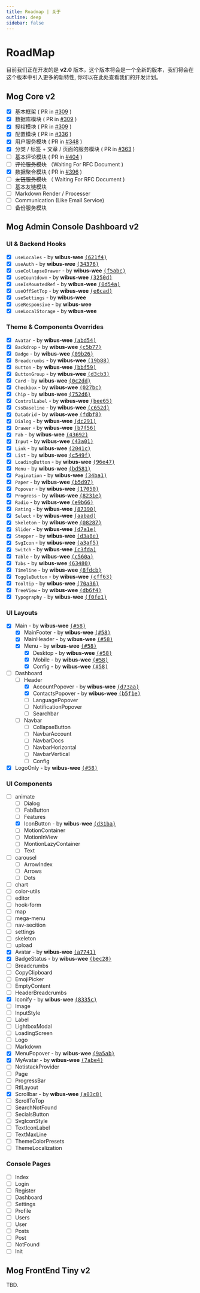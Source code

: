```yaml
---
title: Roadmap | 关于
outline: deep
sidebar: false
---
```


# RoadMap

目前我们正在开发的是 **v2.0** 版本，这个版本将会是一个全新的版本，我们将会在这个版本中引入更多的新特性, 你可以在此处查看我们的开发计划。

## Mog Core v2

- [X] 基本框架 ( PR in [#309](https://github.com/mogland/core/pull/309) )
- [X] 数据库模块 ( PR in [#309](https://github.com/mogland/core/pull/309) ) 
- [X] 授权模块 ( PR in [#309](https://github.com/mogland/core/pull/309) ) 
- [X] 配置模块 ( PR in [#336](https://github.com/mogland/core/pull/336) ) 
- [X] 用户服务模块 ( PR in [#348](https://github.com/mogland/core/pull/348) )  
- [x] 分类 / 标签 + 文章 / 页面的服务模块 ( PR in [#363](https://github.com/mogland/core/pull/363) )    
- [ ] 基本评论模块 ( PR in [#404](https://github.com/mogland/core/pull/404) ) 
- [ ] ~~评论服务模块~~  （Waiting For RFC Document )
- [x] 数据聚合模块 ( PR in [#396](https://github.com/mogland/core/pull/396) ) 
- [ ] ~~友链服务模块~~ （ Waiting For RFC Document )
- [ ] 基本友链模块 
- [ ] Markdown Render / Processer  
- [ ] Communication (Like Email Service)  
- [ ] 备份服务模块  

## Mog Admin Console Dashboard v2

### UI & Backend Hooks

- [X] `useLocales` - by **wibus-wee** [<samp>(621f4)</samp>](https://github.com/mogland/console/commit/621f4f9)
- [X] `useAuth` - by **wibus-wee** [<samp>(34376)</samp>](https://github.com/mogland/console/commit/3437676)
- [X] `useCollapseDrawer` - by **wibus-wee** [<samp>(f5abc)</samp>](https://github.com/mogland/console/commit/f5abccd)
- [X] `useCountdown` - by **wibus-wee** [<samp>(3250d)</samp>](https://github.com/mogland/console/commit/3250da5)
- [X] `useIsMountedRef` - by **wibus-wee** [<samp>(0d54a)</samp>](https://github.com/mogland/console/commit/0d54ab5)
- [X] `useOffSetTop` - by **wibus-wee** [<samp>(e6cad)</samp>](https://github.com/mogland/console/commit/e6cadde)
- [X] `useSettings` - by **wibus-wee**
- [X] `useResponsive` - by **wibus-wee**
- [X] `useLocalStorage` - by **wibus-wee**

### Theme & Components Overrides
- [X] `Avatar` - by **wibus-wee** [<samp>(abd54)</samp>](https://github.com/mogland/console/commit/abd547b)
- [X] `Backdrop` - by **wibus-wee** [<samp>(c5b77)</samp>](https://github.com/mogland/console/commit/c5b77dd)
- [X] `Badge` - by **wibus-wee** [<samp>(09b26)</samp>](https://github.com/mogland/console/commit/09b26eb)
- [X] `Breadcrumbs` - by **wibus-wee** [<samp>(19b88)</samp>](https://github.com/mogland/console/commit/19b881d)
- [X] `Button` - by **wibus-wee** [<samp>(bbf59)</samp>](https://github.com/mogland/console/commit/bbf5910)
- [X] `ButtonGroup` - by **wibus-wee** [<samp>(d3cb3)</samp>](https://github.com/mogland/console/commit/d3cb3b0)
- [X] `Card` - by **wibus-wee** [<samp>(0c2dd)</samp>](https://github.com/mogland/console/commit/0c2dd7f)
- [X] `Checkbox` - by **wibus-wee** [<samp>(027bc)</samp>](https://github.com/mogland/console/commit/027bc89)
- [X] `Chip` - by **wibus-wee** [<samp>(752d6)</samp>](https://github.com/mogland/console/commit/752d6b2)
- [X] `ControlLabel` - by **wibus-wee** [<samp>(bee65)</samp>](https://github.com/mogland/console/commit/bee65ed)
- [X] `CssBaseline` - by **wibus-wee** [<samp>(c652d)</samp>](https://github.com/mogland/console/commit/c652d69)
- [X] `DataGrid` - by **wibus-wee** [<samp>(fdbf8)</samp>](https://github.com/mogland/console/commit/fdbf890)
- [X] `Dialog` - by **wibus-wee** [<samp>(dc291)</samp>](https://github.com/mogland/console/commit/dc2911c)
- [X] `Drawer` - by **wibus-wee** [<samp>(b7f56)</samp>](https://github.com/mogland/console/commit/b7f5663)
- [X] `Fab` - by **wibus-wee** [<samp>(43692)</samp>](https://github.com/mogland/console/commit/43692a7)
- [X] `Input` - by **wibus-wee** [<samp>(43a01)</samp>](https://github.com/mogland/console/commit/43a0198)
- [X] `Link` - by **wibus-wee** [<samp>(2041c)</samp>](https://github.com/mogland/console/commit/2041cb5)
- [X] `List` - by **wibus-wee** [<samp>(c549f)</samp>](https://github.com/mogland/console/commit/c549fe6)
- [X] `LoadingButton` - by **wibus-wee** [<samp>(96e47)</samp>](https://github.com/mogland/console/commit/96e473c)
- [X] `Menu` - by **wibus-wee** [<samp>(bd581)</samp>](https://github.com/mogland/console/commit/bd5810a)
- [X] `Pagination` - by **wibus-wee** [<samp>(34ba1)</samp>](https://github.com/mogland/console/commit/34ba1af)
- [X] `Paper` - by **wibus-wee** [<samp>(b5d97)</samp>](https://github.com/mogland/console/commit/b5d9714)
- [X] `Popover` - by **wibus-wee** [<samp>(17050)</samp>](https://github.com/mogland/console/commit/170504e)
- [X] `Progress` - by **wibus-wee** [<samp>(8231e)</samp>](https://github.com/mogland/console/commit/8231e03)
- [X] `Radio` - by **wibus-wee** [<samp>(e9b66)</samp>](https://github.com/mogland/console/commit/e9b6699)
- [X] `Rating` - by **wibus-wee** [<samp>(87390)</samp>](https://github.com/mogland/console/commit/87390bc)
- [X] `Select` - by **wibus-wee** [<samp>(aabad)</samp>](https://github.com/mogland/console/commit/aabadcb)
- [X] `Skeleton` - by **wibus-wee** [<samp>(08287)</samp>](https://github.com/mogland/console/commit/082871b)
- [X] `Slider` - by **wibus-wee** [<samp>(d7a1e)</samp>](https://github.com/mogland/console/commit/d7a1e75)
- [X] `Stepper` - by **wibus-wee** [<samp>(d3a8e)</samp>](https://github.com/mogland/console/commit/d3a8e69)
- [X] `SvgIcon` - by **wibus-wee** [<samp>(a3af5)</samp>](https://github.com/mogland/console/commit/a3af520)
- [X] `Switch` - by **wibus-wee** [<samp>(c3fda)</samp>](https://github.com/mogland/console/commit/c3fdada)
- [X] `Table` - by **wibus-wee** [<samp>(c560a)</samp>](https://github.com/mogland/console/commit/c560acc)
- [X] `Tabs` - by **wibus-wee** [<samp>(63480)</samp>](https://github.com/mogland/console/commit/6348064)
- [X] `Timeline` - by **wibus-wee** [<samp>(8fdcb)</samp>](https://github.com/mogland/console/commit/8fdcba3)
- [X] `ToggleButton` - by **wibus-wee** [<samp>(cff63)</samp>](https://github.com/mogland/console/commit/cff635f)
- [X] `Tooltip` - by **wibus-wee** [<samp>(70a36)</samp>](https://github.com/mogland/console/commit/70a36d3)
- [X] `TreeView` - by **wibus-wee** [<samp>(db6f4)</samp>](https://github.com/mogland/console/commit/db6f4e2)
- [X] `Typography` - by **wibus-wee** [<samp>(f0fe1)</samp>](https://github.com/mogland/console/commit/f0fe1c7)

### UI Layouts

- [x] Main - by **wibus-wee** [<samp>(#58)</samp>](https://github.com/mogland/console/pull/58)
  - [x] MainFooter - by **wibus-wee** [<samp>(#58)</samp>](https://github.com/mogland/console/pull/58)
  - [x] MainHeader - by **wibus-wee** [<samp>(#58)</samp>](https://github.com/mogland/console/pull/58)
  - [x] Menu - by **wibus-wee** [<samp>(#58)</samp>](https://github.com/mogland/console/pull/58)
    - [x] Desktop - by **wibus-wee** [<samp>(#58)</samp>](https://github.com/mogland/console/pull/58)
    - [x] Mobile - by **wibus-wee** [<samp>(#58)</samp>](https://github.com/mogland/console/pull/58)
    - [x] Config - by **wibus-wee** [<samp>(#58)</samp>](https://github.com/mogland/console/pull/58)
- [ ] Dashboard
  - [ ] Header
    - [X] AccountPopover - by **wibus-wee** [<samp>(d73aa)</samp>](https://github.com/mogland/console/commit/d73aad3)
    - [x] ContactsPopover - by **wibus-wee** [<samp>(b5f1e)</samp>](https://github.com/mogland/console/commit/b5f1e28)
    - [ ] LanguagePopover
    - [ ] NotificationPopover
    - [ ] Searchbar
  - [ ] Navbar
    - [ ] CollapseButton
    - [ ] NavbarAccount
    - [ ] NavbarDocs
    - [ ] NavbarHorizontal
    - [ ] NavbarVertical
    - [ ] Config
- [x] LogoOnly - by **wibus-wee** [<samp>(#58)</samp>](https://github.com/mogland/console/pull/58)

### UI Components

- [ ] animate
  - [ ] Dialog
  - [ ] FabButton
  - [ ] Features
  - [x] IconButton - by **wibus-wee** [<samp>(d31ba)</samp>](https://github.com/mogland/console/commit/d31baf8)
  - [ ] MotionContainer
  - [ ] MotionInView
  - [ ] MontionLazyContainer
  - [ ] Text
- [ ] carousel
  - [ ] ArrowIndex
  - [ ] Arrows
  - [ ] Dots
- [ ] chart
- [ ] color-utils
- [ ] editor
- [ ] hook-form
- [ ] map
- [ ] mega-menu
- [ ] nav-secition
- [ ] settings
- [ ] skeleton
- [ ] upload
- [X] Avatar - by **wibus-wee** [<samp>(a7741)</samp>](https://github.com/mogland/console/commit/a774100)
- [x] BadgeStatus - by **wibus-wee** [<samp>(bec28)</samp>](https://github.com/mogland/console/commit/bec2897)
- [ ] Breadcrumbs
- [ ] CopyClipboard
- [ ] EmojiPicker
- [ ] EmptyContent
- [ ] HeaderBreadcrumbs
- [x] Iconify - by **wibus-wee** [<samp>(8335c)</samp>](https://github.com/mogland/console/commit/8335c5a)
- [ ] Image
- [ ] InputStyle
- [ ] Label
- [ ] LightboxModal
- [ ] LoadingScreen
- [ ] Logo
- [ ] Markdown
- [x] MenuPopover - by **wibus-wee** [<samp>(9a5ab)</samp>](https://github.com/mogland/console/commit/9a5ab87)
- [X] MyAvatar - by **wibus-wee** [<samp>(7abe4)</samp>](https://github.com/mogland/console/commit/7abe44a)
- [ ] NotistackProvider
- [ ] Page
- [ ] ProgressBar
- [ ] RtlLayout
- [x] Scrollbar - by **wibus-wee** [<samp>(a03c8)</samp>](https://github.com/mogland/console/commit/a03c88e)
- [ ] ScrollToTop
- [ ] SearchNotFound
- [ ] SecialsButton
- [ ] SvgIconStyle
- [ ] TextIconLabel
- [ ] TextMaxLine
- [ ] ThemeColorPresets
- [ ] ThemeLocalization

### Console Pages

- [ ] Index
- [ ] Login
- [ ] Register
- [ ] Dashboard
- [ ] Settings
- [ ] Profile
- [ ] Users
- [ ] User
- [ ] Posts
- [ ] Post
- [ ] NotFound
- [ ] Init

## Mog FrontEnd Tiny v2

TBD.